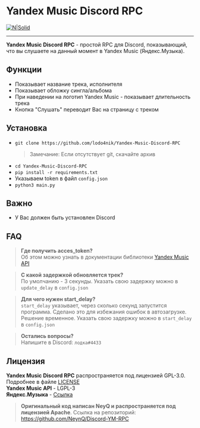 # Yandex Music Discord RPC

[![N|Solid](https://i.imgur.com/sDQBibw.png)](https://i.imgur.com/sDQBibw.png)

****

**Yandex Music Discord RPC** - простой RPC для Discord, показывающий, что вы слушаете на данный момент в Yandex Music (Яндекс.Музыка). 

## Функции

- Показывает название трека, исполнителя
- Показывает обложку сингла/альбома
- При наведении на логотип Yandex Music - показывает длительность трека
- Кнопка "Слушать" переводит Вас на страницу с треком

## Установка

- `git clone https://github.com/lodo4nik/Yandex-Music-Discord-RPC`
    >Замечание: Если отсутствует git, скачайте архив
- `cd Yandex-Music-Discord-RPC`
- `pip install -r requirements.txt`
- Указываем token в файл `config.json`
- `python3 main.py`

## Важно
- У Вас должен быть установлен Discord

## FAQ
> **Где получить acces_token?**\
Об этом можно узнать в документации библиотеки [Yandex Music API](https://yandex-music.readthedocs.io/en/main/token.html)

>**С какой задержкой обновляется трек?**\
По умолчанию - 3 секунды. Указать свою задержку можно в `update_delay` в `config.json`

>**Для чего нужен start_delay?**\
`start_delay` указывает, через сколько секунд запустится программа. Сделано это для избежания ошибок в автозагрузке. Решение временное. Указать свою задержку можно в `start_delay` в `config.json`

>**Остались вопросы?**\
Напишите в Discord: `лодка#4433`

## Лицензия
**Yandex Music Discord RPC** распространяется под лицензией GPL-3.0. Подробнее в файле [LICENSE](https://github.com/lodo4nik/Yandex-Music-Discord-RPC/blob/main/LICENSE)\
**Yandex Music API** - LGPL-3\
**Яндекс.Музыка** - [Ссылка](https://yandex.ru/legal/music_mobile_agreement/)

>**Оригинальный код написан NeyQ и распространяется под лицензией Apache**. Ссылка на репозиторий: https://github.com/NeynQ/Discord-YM-RPC
